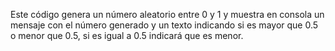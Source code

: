 
Este código genera un número aleatorio entre 0 y 1 y muestra en consola un mensaje con el número
generado y un texto indicando si es mayor que 0.5 o menor que 0.5, si es igual a 0.5 indicará que
es menor.


